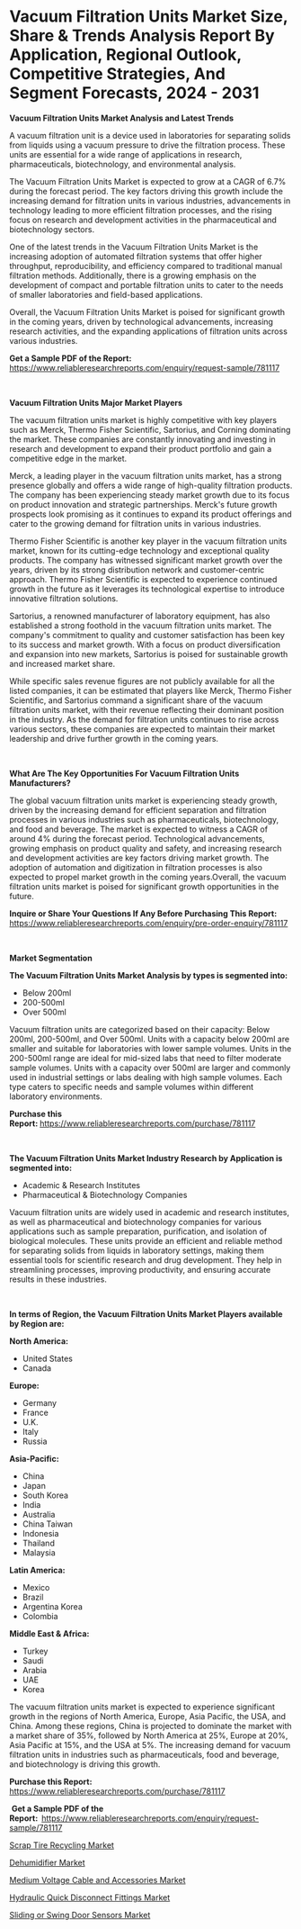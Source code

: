 <p><h1>Vacuum Filtration Units Market Size, Share & Trends Analysis Report By Application, Regional Outlook, Competitive Strategies, And Segment Forecasts, 2024 - 2031</h1></p><p><strong>Vacuum Filtration Units Market Analysis and Latest Trends</strong></p>
<p><p>A vacuum filtration unit is a device used in laboratories for separating solids from liquids using a vacuum pressure to drive the filtration process. These units are essential for a wide range of applications in research, pharmaceuticals, biotechnology, and environmental analysis.</p><p>The Vacuum Filtration Units Market is expected to grow at a CAGR of 6.7% during the forecast period. The key factors driving this growth include the increasing demand for filtration units in various industries, advancements in technology leading to more efficient filtration processes, and the rising focus on research and development activities in the pharmaceutical and biotechnology sectors.</p><p>One of the latest trends in the Vacuum Filtration Units Market is the increasing adoption of automated filtration systems that offer higher throughput, reproducibility, and efficiency compared to traditional manual filtration methods. Additionally, there is a growing emphasis on the development of compact and portable filtration units to cater to the needs of smaller laboratories and field-based applications.</p><p>Overall, the Vacuum Filtration Units Market is poised for significant growth in the coming years, driven by technological advancements, increasing research activities, and the expanding applications of filtration units across various industries.</p></p>
<p><strong>Get a Sample PDF of the Report:&nbsp;</strong> <a href="https://www.reliableresearchreports.com/enquiry/request-sample/781117">https://www.reliableresearchreports.com/enquiry/request-sample/781117</a></p>
<p>&nbsp;</p>
<p><strong>Vacuum Filtration Units Major Market Players</strong></p>
<p><p>The vacuum filtration units market is highly competitive with key players such as Merck, Thermo Fisher Scientific, Sartorius, and Corning dominating the market. These companies are constantly innovating and investing in research and development to expand their product portfolio and gain a competitive edge in the market.</p><p>Merck, a leading player in the vacuum filtration units market, has a strong presence globally and offers a wide range of high-quality filtration products. The company has been experiencing steady market growth due to its focus on product innovation and strategic partnerships. Merck's future growth prospects look promising as it continues to expand its product offerings and cater to the growing demand for filtration units in various industries.</p><p>Thermo Fisher Scientific is another key player in the vacuum filtration units market, known for its cutting-edge technology and exceptional quality products. The company has witnessed significant market growth over the years, driven by its strong distribution network and customer-centric approach. Thermo Fisher Scientific is expected to experience continued growth in the future as it leverages its technological expertise to introduce innovative filtration solutions.</p><p>Sartorius, a renowned manufacturer of laboratory equipment, has also established a strong foothold in the vacuum filtration units market. The company's commitment to quality and customer satisfaction has been key to its success and market growth. With a focus on product diversification and expansion into new markets, Sartorius is poised for sustainable growth and increased market share.</p><p>While specific sales revenue figures are not publicly available for all the listed companies, it can be estimated that players like Merck, Thermo Fisher Scientific, and Sartorius command a significant share of the vacuum filtration units market, with their revenue reflecting their dominant position in the industry. As the demand for filtration units continues to rise across various sectors, these companies are expected to maintain their market leadership and drive further growth in the coming years.</p></p>
<p>&nbsp;</p>
<p><strong>What Are The Key Opportunities For Vacuum Filtration Units Manufacturers?</strong></p>
<p><p>The global vacuum filtration units market is experiencing steady growth, driven by the increasing demand for efficient separation and filtration processes in various industries such as pharmaceuticals, biotechnology, and food and beverage. The market is expected to witness a CAGR of around 4% during the forecast period. Technological advancements, growing emphasis on product quality and safety, and increasing research and development activities are key factors driving market growth. The adoption of automation and digitization in filtration processes is also expected to propel market growth in the coming years.Overall, the vacuum filtration units market is poised for significant growth opportunities in the future.</p></p>
<p><strong>Inquire or Share Your Questions If Any Before Purchasing This Report:</strong> <a href="https://www.reliableresearchreports.com/enquiry/pre-order-enquiry/781117">https://www.reliableresearchreports.com/enquiry/pre-order-enquiry/781117</a></p>
<p>&nbsp;</p>
<p><strong>Market Segmentation</strong></p>
<p><strong>The Vacuum Filtration Units Market Analysis by types is segmented into:</strong></p>
<p><ul><li>Below 200ml</li><li>200-500ml</li><li>Over 500ml</li></ul></p>
<p><p>Vacuum filtration units are categorized based on their capacity: Below 200ml, 200-500ml, and Over 500ml. Units with a capacity below 200ml are smaller and suitable for laboratories with lower sample volumes. Units in the 200-500ml range are ideal for mid-sized labs that need to filter moderate sample volumes. Units with a capacity over 500ml are larger and commonly used in industrial settings or labs dealing with high sample volumes. Each type caters to specific needs and sample volumes within different laboratory environments.</p></p>
<p><strong>Purchase this Report:&nbsp;</strong><a href="https://www.reliableresearchreports.com/purchase/781117">https://www.reliableresearchreports.com/purchase/781117</a></p>
<p>&nbsp;</p>
<p><strong>The Vacuum Filtration Units Market Industry Research by Application is segmented into:</strong></p>
<p><ul><li>Academic & Research Institutes</li><li>Pharmaceutical & Biotechnology Companies</li></ul></p>
<p><p>Vacuum filtration units are widely used in academic and research institutes, as well as pharmaceutical and biotechnology companies for various applications such as sample preparation, purification, and isolation of biological molecules. These units provide an efficient and reliable method for separating solids from liquids in laboratory settings, making them essential tools for scientific research and drug development. They help in streamlining processes, improving productivity, and ensuring accurate results in these industries.</p></p>
<p>&nbsp;</p>
<p><strong>In terms of Region, the Vacuum Filtration Units Market Players available by Region are:</strong></p>
<p>
    <p> <strong> North America: </strong>
        <ul>
            <li>United States</li>
            <li>Canada</li>
        </ul>
        </p> 
    <p> <strong> Europe: </strong>
        <ul>
            <li>Germany</li>
            <li>France</li>
            <li>U.K.</li>
            <li>Italy</li>
            <li>Russia</li>
        </ul>
        </p> 
    <p> <strong> Asia-Pacific: </strong>
        <ul>
            <li>China</li>
            <li>Japan</li>
            <li>South Korea</li>
            <li>India</li>
            <li>Australia</li>
            <li>China Taiwan</li>
            <li>Indonesia</li>
            <li>Thailand</li>
            <li>Malaysia</li>
        </ul>
        </p> 
    <p> <strong> Latin America: </strong>
        <ul>
            <li>Mexico</li>
            <li>Brazil</li>
            <li>Argentina Korea</li>
            <li>Colombia</li>
        </ul>
        </p> 
    <p> <strong> Middle East & Africa: </strong>
        <ul>
            <li>Turkey</li>
            <li>Saudi</li>
            <li>Arabia</li>
            <li>UAE</li>
            <li>Korea</li>
        </ul>
    </p>
    </p>
<p><p>The vacuum filtration units market is expected to experience significant growth in the regions of North America, Europe, Asia Pacific, the USA, and China. Among these regions, China is projected to dominate the market with a market share of 35%, followed by North America at 25%, Europe at 20%, Asia Pacific at 15%, and the USA at 5%. The increasing demand for vacuum filtration units in industries such as pharmaceuticals, food and beverage, and biotechnology is driving this growth.</p></p>
<p><strong>Purchase this Report: </strong><a href="https://www.reliableresearchreports.com/purchase/781117">https://www.reliableresearchreports.com/purchase/781117</a></p>
<p>&nbsp;<strong>Get a Sample PDF of the Report:&nbsp;&nbsp;</strong><a href="https://www.reliableresearchreports.com/enquiry/request-sample/781117">https://www.reliableresearchreports.com/enquiry/request-sample/781117</a></p>
<p><strong></strong></p>
<p><p><a href="https://issuu.com/reportprime-2/docs/scrap-tire-recycling-market-size-2030.pptx">Scrap Tire Recycling Market</a></p><p><a href="https://medium.com/@shanieprice69879/dehumidifier-market-the-key-to-successful-business-strategy-forecast-till-2031-aaecd2f5c285">Dehumidifier Market</a></p><p><a href="https://github.com/Sinjinluong3e0awx2m195k76/Market-Research-Report-List-1/blob/main/medium-voltage-cable-and-accessories-market.md">Medium Voltage Cable and Accessories Market</a></p><p><a href="https://medium.com/@dorothybrooks53/hydraulic-quick-disconnect-fittings-market-furnishes-information-on-market-share-market-trends-5a974dc60a88">Hydraulic Quick Disconnect Fittings Market</a></p><p><a href="https://issuu.com/reportprime-2/docs/sliding-or-swing-door-sensors-market-size-2030.ppt">Sliding or Swing Door Sensors Market</a></p></p>